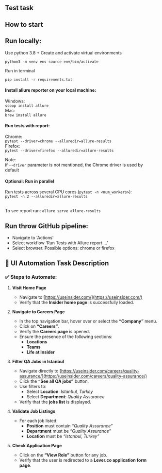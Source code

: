 ## Test task

## How to start

## Run locally:

Use python 3.8 + Create and activate virtual environments

`python3 -m venv env
source env/bin/activate`

Run in terminal

`pip install -r requirements.txt`

#### Install allure reporter on your local machine: </br>
Windows:</br>
`
scoop install allure
`</br>
Mac:</br>
`
brew install allure
`

#### Run tests with report:
Chrome:</br>
`pytest --driver=chrome --alluredir=allure-results`
</br>Firefox:</br>
`pytest --driver=firefox --alluredir=allure-results`

Note: </br>
if `--driver` parameter is not mentioned, the Chrome driver is used by default

#### Optional: Run in parallel
Run tests across several CPU cores (`pytest -n <num_workers>`): </br>
`pytest -n 2 --alluredir=allure-results`

</br>To see report run:
`allure serve allure-results`


## Run throw GitHub pipeline:
* Navigate to 'Actions'
* Select workflow 'Run Tests with Allure report ...'
* Select browser. Possible options: chrome or firefox



## 🧪 UI Automation Task Description
### ✅ Steps to Automate:

1. **Visit Home Page**
   - Navigate to [https://useinsider.com/](https://useinsider.com/)
   - Verify that the **Insider home page** is successfully loaded.

2. **Navigate to Careers Page**
   - In the top navigation bar, hover over or select the **“Company”** menu.
   - Click on **“Careers”**.
   - Verify the **Careers page** is opened.
   - Ensure the presence of the following sections:
     - **Locations**
     - **Teams**
     - **Life at Insider**

3. **Filter QA Jobs in Istanbul**
   - Navigate directly to [https://useinsider.com/careers/quality-assurance/](https://useinsider.com/careers/quality-assurance/)
   - Click the **“See all QA jobs”** button.
   - Use filters to:
     - Select **Location**: *Istanbul, Turkey*
     - Select **Department**: *Quality Assurance*
   - Verify that the **jobs list** is displayed.

4. **Validate Job Listings**
   - For each job listed:
     - **Position** must contain *“Quality Assurance”*
     - **Department** must be *“Quality Assurance”*
     - **Location** must be *“Istanbul, Turkey”*

5. **Check Application Page**
   - Click on the **“View Role”** button for any job.
   - Verify that the user is redirected to a **Lever.co application form page**.
